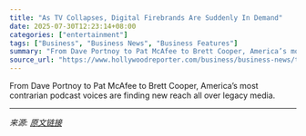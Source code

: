 ```yaml
---
title: "As TV Collapses, Digital Firebrands Are Suddenly In Demand"
date: 2025-07-30T12:23:14+08:00
categories: ["entertainment"]
tags: ["Business", "Business News", "Business Features"]
summary: "From Dave Portnoy to Pat McAfee to Brett Cooper, America’s most contrarian podcast voices are finding new reach all over legacy media."
source_url: "https://www.hollywoodreporter.com/business/business-news/tv-dave-portnoy-pat-mcafee-1236333330/"
---
```


From Dave Portnoy to Pat McAfee to Brett Cooper, America’s most contrarian podcast voices are finding new reach all over legacy media.

---

*来源: [原文链接](https://www.hollywoodreporter.com/business/business-news/tv-dave-portnoy-pat-mcafee-1236333330/)*
